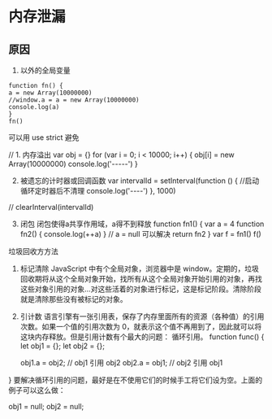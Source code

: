 # 内存泄漏
## 原因
1. 以外的全局变量
```
function fn() {
a = new Array(10000000)
//window.a = a = new Array(10000000)
console.log(a)
}
fn()
```
可以用 use strict 避免

// 1. 内存溢出
var obj = {}
for (var i = 0; i < 10000; i++) {
obj[i] = new Array(10000000)
console.log('-----')
}

2. 被遗忘的计时器或回调函数
var intervalId = setInterval(function () { //启动循环定时器后不清理
console.log('----')
}, 1000)

// clearInterval(intervalId)

3. 闭包
闭包使得a共享作用域，a得不到释放
function fn1() {
var a = 4
function fn2() {
console.log(++a)
}
// a = null 可以解决
return fn2
}
var f = fn1()
f()

垃圾回收方方法

1. 标记清除
JavaScript 中有个全局对象，浏览器中是 window。定期的，垃圾回收期将从这个全局对象开始，找所有从这个全局对象开始引用的对象，再找这些对象引用的对象...对这些活着的对象进行标记，这是标记阶段。清除阶段就是清除那些没有被标记的对象。
2. 引计数
语言引擎有一张引用表，保存了内存里面所有的资源（各种值）的引用次数。如果一个值的引用次数为 0，就表示这个值不再用到了，因此就可以将这块内存释放。但是引用计数有个最大的问题： 循环引用。
function func() {
let obj1 = {};
let obj2 = {};

    obj1.a = obj2; // obj1 引用 obj2
    obj2.a = obj1; // obj2 引用 obj1

}
要解决循环引用的问题，最好是在不使用它们的时候手工将它们设为空。上面的例子可以这么做：

obj1 = null;
obj2 = null;
